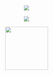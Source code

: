 <!-- 动态打字效果 -->
<h1 align="center">
  <a href="https://sunguoqi.com/">
    <img src="https://readme-typing-svg.herokuapp.com/?lines=Sweetie~;Welcome!&center=true&size=27">
  </a>
</h1>

<!-- 敲代码的图片 -->
<div align="center" ><img order-radius="100px" src="https://cdn.jsdelivr.net/gh/sun0225SUN/photos/images/202108300019556.gif"/></div>
<br>

<div align="center"> <img height="137px" src="https://github-readme-stats.vercel.app/api?username=7roublemaker&show_icons=true&hide=contribs,prs&cache_seconds=86400&theme=solarized-dark" /> </div>
